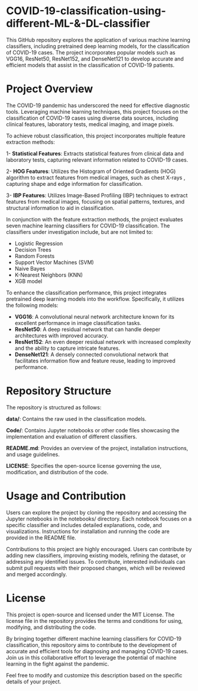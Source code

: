 # COVID-19-classification-using-different-ML-&-DL-classifier
This GitHub repository explores the application of various machine learning classifiers, including pretrained deep learning models, for the classification of COVID-19 cases. The project incorporates popular models such as VGG16, ResNet50, ResNet152, and DenseNet121 to develop accurate and efficient models that assist in the classification of COVID-19 patients.

# Project Overview

The COVID-19 pandemic has underscored the need for effective diagnostic tools. Leveraging machine learning techniques, this project focuses on the classification of COVID-19 cases using diverse data sources, including clinical features, laboratory tests, medical imaging, and image pixels.

To achieve robust classification, this project incorporates multiple feature extraction methods:

1- **Statistical Features**: Extracts statistical features from clinical data and laboratory tests, capturing relevant information related to COVID-19 cases.

2- **HOG Features**: Utilizes the Histogram of Oriented Gradients (HOG) algorithm to extract features from medical images, such as chest X-rays , capturing shape and edge information for classification.

3- **IBP Features**: Utilizes Image-Based Profiling (IBP) techniques to extract features from medical images, focusing on spatial patterns, textures, and structural information to aid in classification.

In conjunction with the feature extraction methods, the project evaluates seven machine learning classifiers for COVID-19 classification. The classifiers under investigation include, but are not limited to:

* Logistic Regression
* Decision Trees
* Random Forests
* Support Vector Machines (SVM)
* Naive Bayes
* K-Nearest Neighbors (KNN)
* XGB model

To enhance the classification performance, this project integrates pretrained deep learning models into the workflow. Specifically, it utilizes the following models:

* **VGG16**: A convolutional neural network architecture known for its excellent performance in image classification tasks.
* **ResNet50**: A deep residual network that can handle deeper architectures with improved accuracy.
* **ResNet152**: An even deeper residual network with increased complexity and the ability to capture intricate features.
* **DenseNet121**: A densely connected convolutional network that facilitates information flow and feature reuse, leading to improved performance.

# Repository Structure
The repository is structured as follows:

**data/**: Contains the raw used in the classification models.

**Code/**: Contains Jupyter notebooks or other code files showcasing the implementation and evaluation of different classifiers.

**README.md**: Provides an overview of the project, installation instructions, and usage guidelines.

**LICENSE**: Specifies the open-source license governing the use, modification, and distribution of the code.

# Usage and Contribution

Users can explore the project by cloning the repository and accessing the Jupyter notebooks in the notebooks/ directory. Each notebook focuses on a specific classifier and includes detailed explanations, code, and visualizations. Instructions for installation and running the code are provided in the README file.

Contributions to this project are highly encouraged. Users can contribute by adding new classifiers, improving existing models, refining the dataset, or addressing any identified issues. To contribute, interested individuals can submit pull requests with their proposed changes, which will be reviewed and merged accordingly.

# License

This project is open-source and licensed under the MIT License. The license file in the repository provides the terms and conditions for using, modifying, and distributing the code.

By bringing together different machine learning classifiers for COVID-19 classification, this repository aims to contribute to the development of accurate and efficient tools for diagnosing and managing COVID-19 cases. Join us in this collaborative effort to leverage the potential of machine learning in the fight against the pandemic.

Feel free to modify and customize this description based on the specific details of your project.

